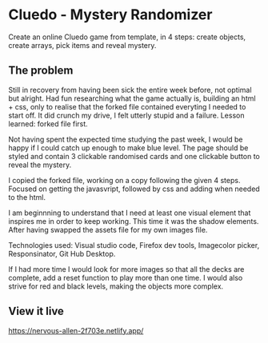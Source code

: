 # Cluedo - Mystery Randomizer

Create an online Cluedo game from template, in 4 steps: create objects, create arrays, pick items and reveal mystery.

## The problem

Still in recovery from having been sick the entire week before, not optimal but alright.
Had fun researching what the game actually is, building an html + css, only to realise that the forked file contained everyting I needed to start off. It did crunch my drive, I felt utterly stupid and a failure. Lesson learned: forked file first.

Not having spent the expected time studying the past week, I would be happy if I could catch up enough to make blue level.
The page should be styled and contain 3 clickable randomised cards and one clickable button to reveal the mystery.

I copied the forked file, working on a copy following the given 4 steps. Focused on getting the javasvript, followed by css and adding when needed to the html.

I am beginnning to understand that I need at least one visual element that inspires me in order to keep working. This time it was the shadow elements. After having swapped the assets file for my own images file.

Technologies used: Visual studio code, Firefox dev tools, Imagecolor picker, Responsinator, Git Hub Desktop.

If I had more time I would look for more images so that all the decks are complete, add a reset function to play more than one time.
I would also strive for red and black levels, making the objects more complex.

## View it live

https://nervous-allen-2f703e.netlify.app/
